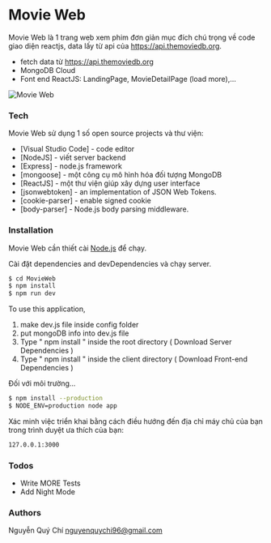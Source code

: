 # Movie Web

Movie Web là 1 trang web xem phim đơn giản mục đích chú trọng về code giao diện reactjs, data lấy từ api của https://api.themoviedb.org.

  - fetch data từ https://api.themoviedb.org
  - MongoDB Cloud
  - Font end ReactJS: LandingPage, MovieDetailPage (load more),...

![Movie Web](./MovieWeb.gif)

### Tech

Movie Web sử dụng 1 số open source projects và thư viện:

* [Visual Studio Code] - code editor
* [NodeJS] - viết server backend
* [Express] - node.js framework 
* [mongoose] - một công cụ mô hình hóa đối tượng MongoDB
* [ReactJS] - một thư viện giúp xây dựng user interface
* [jsonwebtoken] - an implementation of JSON Web Tokens.
* [cookie-parser] - enable signed cookie
* [body-parser] - Node.js body parsing middleware.

### Installation

Movie Web cần thiết cài [Node.js](https://nodejs.org/) để chạy.

Cài đặt dependencies and devDependencies và chạy server.

```sh
$ cd MovieWeb
$ npm install
$ npm run dev
```

To use this application, 

1. make dev.js file inside config folder 
2. put mongoDB info into dev.js file 
3. Type  " npm install " inside the root directory  ( Download Server Dependencies ) 
4. Type " npm install " inside the client directory ( Download Front-end Dependencies )


Đối với môi trường...

```sh
$ npm install --production
$ NODE_ENV=production node app
```

Xác minh việc triển khai bằng cách điều hướng đến địa chỉ máy chủ của bạn trong trình duyệt ưa thích của bạn:

```sh
127.0.0.1:3000
```

### Todos

 - Write MORE Tests
 - Add Night Mode

### Authors

Nguyễn Quý Chí
nguyenquychi96@gmail.com 
